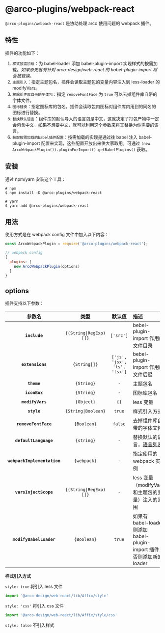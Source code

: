 # @arco-plugins/webpack-react

`@arco-plugins/webpack-react` 是协助处理 arco 使用问题的 webpack 插件。

## 特性

插件的功能如下：

1. `样式按需加载`：为 babel-loader 添加 babel-plugin-import 实现样式的按需加载。*如果原先就有针对 arco-design/web-react 的 babel-plugin-import 将会被替换*。
2. `主题引入`：指定主题包名，插件会读取主题包的变量内容注入到 less-loader 的 modifyVars。
3. `移除组件库自带的字体包`：指定 `removeFontFace` 为 `true` 可以去掉组件库自带的字体文件。
4. `图标替换`：指定图标库的包名，插件会读取包内图标对组件库内用到的同名的图标进行替换。
5. `替换默认语言`：组件库的默认导入的语言包是中文，这就决定了打包产物中一定会包含中文，如果不想要中文，就可以利用这个参数来将其替换为你需要的语言。
6. `获取按需加载的babel插件配置`：按需加载的实现是通过往 babel 注入 babel-plugin-import 配置来实现，这些配置开放出来供大家取用，可通过 `(new ArcoWebpackPlugin()).pluginForImport().getBabelPlugins()` 获取。

## 安装

通过 npm/yarn 安装这个工具：

```shell
# npm
$ npm install -D @arco-plugins/webpack-react

# yarn
$ yarn add @arco-plugins/webpack-react
```

## 用法

使用方式是在 webpack config 文件中加入以下内容：

```js
const ArcoWebpackPlugin = require('@arco-plugins/webpack-react');

// webpack config
{
  plugins: [
    new ArcoWebpackPlugin(options)
  ]
}
```
## options

插件支持以下参数：

|参数名|类型|默认值|描述|
|:--:|:--:|:-----:|:----------|
|**`include`**|`{(String\|RegExp)[]}`|`['src']`|bebel-plugin-import 作用的文件目录|
|**`extensions`**|`{String[]}`|`['js', 'jsx', 'ts', 'tsx']`| bebel-plugin-import 作用的文件后缀 |
|**`theme`**|`{String}`|`-`|主题包名|
|**`iconBox`**|`{String}`|`-`|图标库包名|
|**`modifyVars`**|`{Object}`|`{}`|less 变量|
|**`style`**|`{String\|Boolean}`|`true`| 样式引入方式|
|**`removeFontFace`**|`{Boolean}`|`false`| 去掉组件库自带的字体文件 |
|**`defaultLanguage`**|`{string}`|`-`| 替换默认的语言，[语言列表](https://arco.design/react/docs/i18n#%E6%94%AF%E6%8C%81%E7%9A%84%E8%AF%AD%E8%A8%80) |
|**`webpackImplementation`**|`{webpack}`|`-`| 指定使用的 webpack 实例 |
|**`varsInjectScope`**|`{(String\|RegExp)[]}`|`-`| less 变量（modifyVars 和主题包的变量）注入的范围 |
|**`modifyBabelLoader`**|`{Boolean}`|`true`| 如果有 babel-loader 则添加 babel-plugin-import 插件，否则添加新的 loader |

**样式引入方式**

`style: true` 将引入 less 文件

```js
import '@arco-design/web-react/lib/Affix/style'
```

`style: 'css'` 将引入 css 文件

```js
import '@arco-design/web-react/lib/Affix/style/css'
```

`style: false` 不引入样式
